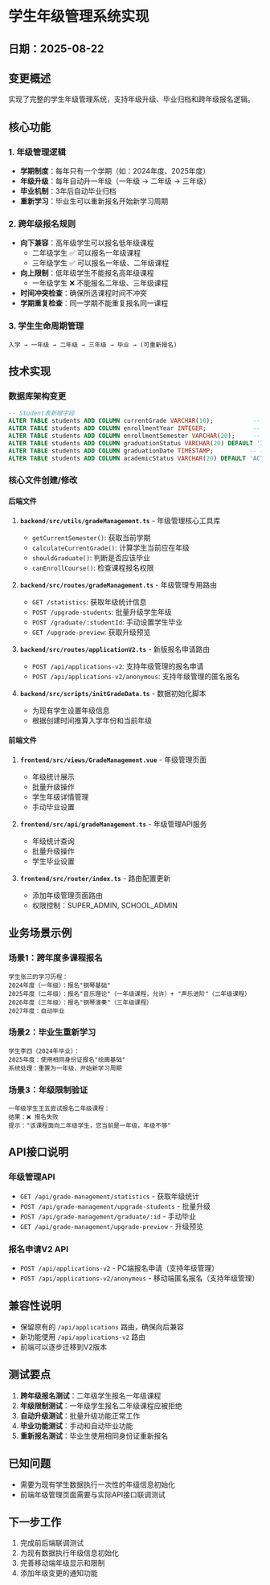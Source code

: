 # 学生年级管理系统实现

## 日期：2025-08-22

## 变更概述
实现了完整的学生年级管理系统，支持年级升级、毕业归档和跨年级报名逻辑。

## 核心功能

### 1. 年级管理逻辑
- **学期制度**：每年只有一个学期（如：2024年度、2025年度）
- **年级升级**：每年自动升一年级（一年级 → 二年级 → 三年级）
- **毕业机制**：3年后自动毕业归档
- **重新学习**：毕业生可以重新报名开始新学习周期

### 2. 跨年级报名规则
- **向下兼容**：高年级学生可以报名低年级课程
  - 二年级学生 ✅ 可以报名一年级课程
  - 三年级学生 ✅ 可以报名一年级、二年级课程
- **向上限制**：低年级学生不能报名高年级课程
  - 一年级学生 ❌ 不能报名二年级、三年级课程
- **时间冲突检查**：确保所选课程时间不冲突
- **学期重复检查**：同一学期不能重复报名同一课程

### 3. 学生生命周期管理
```
入学 → 一年级 → 二年级 → 三年级 → 毕业 → (可重新报名)
```

## 技术实现

### 数据库架构变更
```sql
-- Student表新增字段
ALTER TABLE students ADD COLUMN currentGrade VARCHAR(10);           -- 当前年级
ALTER TABLE students ADD COLUMN enrollmentYear INTEGER;             -- 入学年份  
ALTER TABLE students ADD COLUMN enrollmentSemester VARCHAR(20);     -- 入学学期
ALTER TABLE students ADD COLUMN graduationStatus VARCHAR(20) DEFAULT 'IN_PROGRESS'; -- 毕业状态
ALTER TABLE students ADD COLUMN graduationDate TIMESTAMP;          -- 毕业时间
ALTER TABLE students ADD COLUMN academicStatus VARCHAR(20) DEFAULT 'ACTIVE';        -- 学籍状态
```

### 核心文件创建/修改

#### 后端文件
1. **`backend/src/utils/gradeManagement.ts`** - 年级管理核心工具库
   - `getCurrentSemester()`: 获取当前学期
   - `calculateCurrentGrade()`: 计算学生当前应在年级
   - `shouldGraduate()`: 判断是否应该毕业
   - `canEnrollCourse()`: 检查课程报名权限

2. **`backend/src/routes/gradeManagement.ts`** - 年级管理专用路由
   - `GET /statistics`: 获取年级统计信息
   - `POST /upgrade-students`: 批量升级学生年级
   - `POST /graduate/:studentId`: 手动设置学生毕业
   - `GET /upgrade-preview`: 获取升级预览

3. **`backend/src/routes/applicationV2.ts`** - 新版报名申请路由
   - `POST /api/applications-v2`: 支持年级管理的报名申请
   - `POST /api/applications-v2/anonymous`: 支持年级管理的匿名报名

4. **`backend/src/scripts/initGradeData.ts`** - 数据初始化脚本
   - 为现有学生设置年级信息
   - 根据创建时间推算入学年份和当前年级

#### 前端文件
1. **`frontend/src/views/GradeManagement.vue`** - 年级管理页面
   - 年级统计展示
   - 批量升级操作
   - 学生年级详情管理
   - 手动毕业设置

2. **`frontend/src/api/gradeManagement.ts`** - 年级管理API服务
   - 年级统计查询
   - 批量升级操作
   - 学生毕业设置

3. **`frontend/src/router/index.ts`** - 路由配置更新
   - 添加年级管理页面路由
   - 权限控制：SUPER_ADMIN, SCHOOL_ADMIN

## 业务场景示例

### 场景1：跨年度多课程报名
```
学生张三的学习历程：
2024年度（一年级）：报名"钢琴基础"
2025年度（二年级）：报名"音乐理论"（一年级课程，允许）+ "声乐进阶"（二年级课程）
2026年度（三年级）：报名"钢琴演奏"（三年级课程）
2027年度：自动毕业
```

### 场景2：毕业生重新学习
```
学生李四（2024年毕业）：
2025年度：使用相同身份证报名"绘画基础"
系统处理：重置为一年级，开始新学习周期
```

### 场景3：年级限制验证
```
一年级学生王五尝试报名二年级课程：
结果：❌ 报名失败
提示："该课程面向二年级学生，您当前是一年级，年级不够"
```

## API接口说明

### 年级管理API
- `GET /api/grade-management/statistics` - 获取年级统计
- `POST /api/grade-management/upgrade-students` - 批量升级
- `POST /api/grade-management/graduate/:id` - 手动毕业
- `GET /api/grade-management/upgrade-preview` - 升级预览

### 报名申请V2 API
- `POST /api/applications-v2` - PC端报名申请（支持年级管理）
- `POST /api/applications-v2/anonymous` - 移动端匿名报名（支持年级管理）

## 兼容性说明
- 保留原有的 `/api/applications` 路由，确保向后兼容
- 新功能使用 `/api/applications-v2` 路由
- 前端可以逐步迁移到V2版本

## 测试要点
1. **跨年级报名测试**：二年级学生报名一年级课程
2. **年级限制测试**：一年级学生报名二年级课程应被拒绝
3. **自动升级测试**：批量升级功能正常工作
4. **毕业功能测试**：手动和自动毕业功能
5. **重新报名测试**：毕业生使用相同身份证重新报名

## 已知问题
- 需要为现有学生数据执行一次性的年级信息初始化
- 前端年级管理页面需要与实际API接口联调测试

## 下一步工作
1. 完成前后端联调测试
2. 为现有数据执行年级信息初始化
3. 完善移动端年级显示和限制
4. 添加年级变更的通知功能
